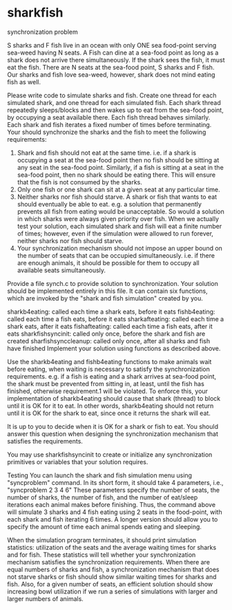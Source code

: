 # sharkfish
synchronization problem

S sharks and F fish live in an ocean with only ONE sea food-point serving sea-weed having N seats. A Fish can dine at a sea-food point
as long as a shark does not arrive there simultaneously. If the shark sees the fish, it must eat the fish. There are N seats at the sea-food point, S sharks and F fish. Our sharks and fish love sea-weed, however, shark does not mind eating fish as well.

Please write code to simulate sharks and fish. Create one thread for each simulated shark, and one thread for each simulated fish. Each shark thread repeatedly sleeps/blocks and then wakes up to eat from the sea-food point, by occupying a seat available there. Each fish thread behaves similarly. Each shark and fish iterates a fixed number of times before terminating. Your should synchronize the sharks and the fish to meet the following requirements:
1. Shark and fish should not eat at the same time. i.e. if a shark is occupying a seat at the sea-food point then no fish should be sitting at any seat in the sea-food point. Similarly, if a fish is sitting at a seat in the sea-food point, then no shark should be eating there. This will ensure that the fish is not consumed by the sharks.
2. Only one fish or one shark can sit at a given seat at any particular time.
3. Neither sharks nor fish should starve. A shark or fish that wants to eat should eventually be able to eat. e.g. a solution that permanently prevents all fish from eating would be unacceptable. So would a solution in which sharks were always given priority over fish. When we actually test your solution, each simulated
shark and fish will eat a finite number of times; however, even if the simulation were allowed to run forever, neither sharks nor fish should starve.
4. Your synchronization mechanism should not impose an upper bound on the number of seats that can be occupied simultaneously. i.e. if there are enough animals, it should be possible for them to occupy all available seats simultaneously.

Provide a file synch.c to provide solution to synchronization. Your solution should be implemented entirely in this file.
It can contain six functions, which are invoked by the "shark and fish simulation" created by you.

sharkb4eating: called each time a shark eats, before it eats
fishb4eating: called each time a fish eats, before it eats
sharkafteating: called each time a shark eats, after it eats
fishafteating: called each time a fish eats, after it eats
sharkfishsyncinit: called only once, before the shark and fish are created
sharfishsynccleanup: called only once, after all sharks and fish have finished
Implement your solution using functions as described above. 

Use the sharkb4eating and fishb4eating functions to make animals wait before eating, when waiting is necessary to satisfy the synchronization requirements. e.g. if a
fish is eating and a shark arrives at sea-food point, the shark must be prevented from sitting in, at least, until the fish has finished, otherwise requirement.1 will be violated.  To enforce this, your implementation of sharkb4eating should cause that shark (thread) to block until it is OK for it to eat. In other words, sharkb4eating
should not return until it is OK for the shark to eat, since once it returns the shark will eat.

It is up to you to decide when it is OK for a shark or fish to eat. You should answer this question when designing the synchronization mechanism that satisfies the requirements.

You may use sharkfishsyncinit to create or initialize any synchronization primitives or variables that your solution requires.

Testing
You can launch the shark and fish simulation menu using "syncproblem" command. In its short form, it should take 4 parameters, i.e., "syncproblem 2 3 4 6"
These parameters specify the number of seats, the number of sharks, the number of fish, and the number of eat/sleep iterations each animal makes before finishing.
Thus, the command above will simulate 3 sharks and 4 fish eating using 2 seats in the food-point, with each shark and fish iterating 6 times. A longer version should allow you to specify the amount of time each animal spends eating and sleeping.

When the simulation program terminates, it should print simulation statistics: 
utilization of the seats and the average waiting times for sharks and for fish. 
These statistics will tell whether your synchronization mechanism satisfies the synchronization requirements. When there are equal numbers of sharks and fish, a synchronization mechanism that does not starve sharks or fish should show similar waiting times for sharks and fish. Also, for a given number of seats, an efficient
solution should show increasing bowl utilization if we run a series of simulations with larger and larger numbers of animals.
